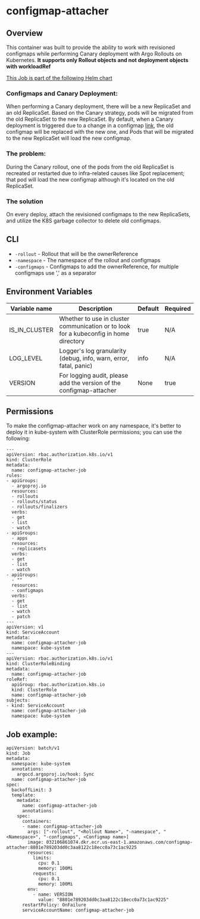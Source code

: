 # configmap-attacher

## Overview
This container was built to provide the ability to work with revisioned configmaps while performing Canary deployment with Argo Rollouts on Kubernetes.
**It supports only Rollout objects and not deployment objects with workloadRef**

[This Job is part of the following Helm chart](https://github.com/liorfranko/base-app)
### Configmaps and Canary Deployment:
When performing a Canary deployment, there will be a new ReplicaSet and an old ReplicaSet.
Based on the Canary strategy, pods will be migrated from the old ReplicaSet to the new ReplicaSet.
By default, when a Canary deployment is triggered due to a change in a configmap [link](https://helm.sh/docs/howto/charts_tips_and_tricks/#automatically-roll-deployments), the old configmap will be replaced with the new one, and Pods that will be migrated to the new ReplicaSet will load the new configmap.
### The problem:
During the Canary rollout, one of the pods from the old ReplicaSet is recreated or restarted due to infra-related causes like Spot replacement; that pod will load the new configmap although it's located on the old ReplicaSet.
### The solution
On every deploy, attach the revisioned configmaps to the new ReplicaSets, and utilize the K8S garbage collector to delete old configmaps.

## CLI
* `-rollout` - Rollout that will be the ownerReference
* `-namespace` - The namespace of the rollout and configmaps
* `-configmaps` - Configmaps to add the ownerReference, for multiple configmaps use ',' as a separator

## Environment Variables
| Variable name | Description | Default | Required |
| --- | --- | --- | --- |
| IS_IN_CLUSTER | Whether to use in cluster communication or to look for a kubeconfig in home directory | true | N/A |
| LOG_LEVEL | Logger's log granularity (debug, info, warn, error, fatal, panic) | info |N/A |
| VERSION | For logging audit, please add the version of the configmap-attacher | None | true |
## Permissions
To make the configmap-attacher work on any namespace, it's better to deploy it in kube-system with ClusterRole permissions; you can use the following:

```
---
apiVersion: rbac.authorization.k8s.io/v1
kind: ClusterRole
metadata:
  name: configmap-attacher-job
rules:
- apiGroups:
  - argoproj.io
  resources:
  - rollouts
  - rollouts/status
  - rollouts/finalizers
  verbs:
  - get
  - list
  - watch
- apiGroups:
  - apps
  resources:
  - replicasets
  verbs:
  - get
  - list
  - watch
- apiGroups:
  - ""
  resources:
  - configmaps
  verbs:
  - get
  - list
  - watch
  - patch
---
apiVersion: v1
kind: ServiceAccount
metadata:
  name: configmap-attacher-job
  namespace: kube-system
---
apiVersion: rbac.authorization.k8s.io/v1
kind: ClusterRoleBinding
metadata:
  name: configmap-attacher-job
roleRef:
  apiGroup: rbac.authorization.k8s.io
  kind: ClusterRole
  name: configmap-attacher-job
subjects:
- kind: ServiceAccount
  name: configmap-attacher-job
  namespace: kube-system

```
## Job example:
```
apiVersion: batch/v1
kind: Job
metadata:
  namespace: kube-system
  annotations:
    argocd.argoproj.io/hook: Sync
  name: configmap-attacher-job
spec:
  backoffLimit: 3
  template:
    metadata:
      name: configmap-attacher-job
      annotations:
    spec:
      containers:
      - name: configmap-attacher-job
        args: ["-rollout", "<Rollout Name>", "-namespace", "<Namespace>", "-configmaps", <Configmap name>]
        image: 032106861074.dkr.ecr.us-east-1.amazonaws.com/configmap-attacher:8801e789203dd0c3aa8122c18ecc0a73c1ac9225
        resources:
          limits:
            cpu: 0.1
            memory: 100Mi
          requests:
            cpu: 0.1
            memory: 100Mi
        env:
          - name: VERSION
            value: "8801e789203dd0c3aa8122c18ecc0a73c1ac9225"
      restartPolicy: OnFailure
      serviceAccountName: configmap-attacher-job
```

